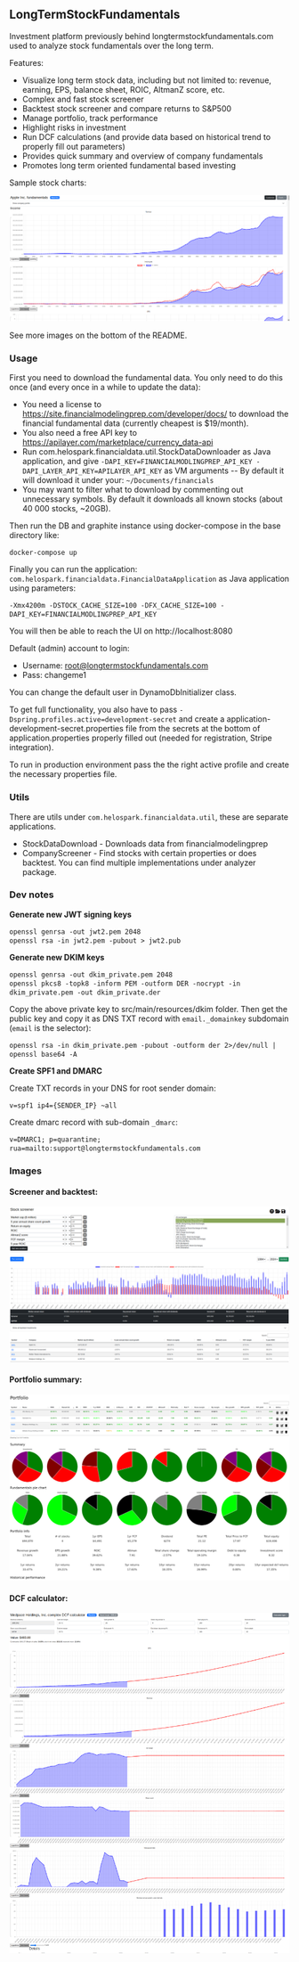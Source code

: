 ## LongTermStockFundamentals

Investment platform previously behind longtermstockfundamentals.com used to analyze stock fundamentals over the long term.

Features:
 - Visualize long term stock data, including but not limited to: revenue, earning, EPS, balance sheet, ROIC, AltmanZ score, etc.
 - Complex and fast stock screener
 - Backtest stock screener and compare returns to S&P500
 - Manage portfolio, track performance
 - Highlight risks in investment
 - Run DCF calculations (and provide data based on historical trend to properly fill out parameters)
 - Provides quick summary and overview of company fundamentals
 - Promotes long term oriented fundamental based investing

Sample stock charts:

![screenshot](images/screenshot.png)

See more images on the bottom of the README.

### Usage

First you need to download the fundamental data. You only need to do this once (and every once in a while to update the data):

 - You need a license to https://site.financialmodelingprep.com/developer/docs/ to download the financial fundamental data (currently cheapest is $19/month).
 - You also need a free API key to https://apilayer.com/marketplace/currency_data-api
 - Run com.helospark.financialdata.util.StockDataDownloader as Java application, and give `-DAPI_KEY=FINANCIALMODLINGPREP_API_KEY -DAPI_LAYER_API_KEY=APILAYER_API_KEY` as VM arguments
 -- By default it will download it under your: `~/Documents/financials`
 - You may want to filter what to download by commenting out unnecessary symbols. By default it downloads all known stocks (about 40 000 stocks, ~20GB).

Then run the DB and graphite instance using docker-compose in the base directory like:

    docker-compose up

Finally you can run the application: `com.helospark.financialdata.FinancialDataApplication` as Java application using parameters:

    -Xmx4200m -DSTOCK_CACHE_SIZE=100 -DFX_CACHE_SIZE=100 -DAPI_KEY=FINANCIALMODLINGPREP_API_KEY

You will then be able to reach the UI on http://localhost:8080

Default (admin) account to login:
 - Username: root@longtermstockfundamentals.com
 - Pass: changeme1

You can change the default user in DynamoDbInitializer class.

To get full functionality, you also have to pass `-Dspring.profiles.active=development-secret` and create a application-development-secret.properties file from the secrets at the bottom of application.properties properly filled out (needed for registration, Stripe integration).

To run in production environment pass the the right active profile and create the necessary properties file.

### Utils

There are utils under `com.helospark.financialdata.util`, these are separate applications.

 - StockDataDownload - Downloads data from financialmodelingprep
 - CompanyScreener - Find stocks with certain properties or does backtest. You can find multiple implementations under analyzer package.
 
 
### Dev notes

**Generate new JWT signing keys**

    openssl genrsa -out jwt2.pem 2048
    openssl rsa -in jwt2.pem -pubout > jwt2.pub


**Generate new DKIM keys**

    openssl genrsa -out dkim_private.pem 2048
    openssl pkcs8 -topk8 -inform PEM -outform DER -nocrypt -in dkim_private.pem -out dkim_private.der

Copy the above private key to src/main/resources/dkim folder.
Then get the public key and copy it as DNS TXT record with `email._domainkey` subdomain (`email` is the selector):

    openssl rsa -in dkim_private.pem -pubout -outform der 2>/dev/null | openssl base64 -A

**Create SPF1 and DMARC**

Create TXT records in your DNS for root sender domain:

    v=spf1 ip4={SENDER_IP} ~all

Create dmarc record with sub-domain `_dmarc`:

    v=DMARC1; p=quarantine; rua=mailto:support@longtermstockfundamentals.com

    
### Images

#### Screener and backtest:

![screenshot](images/screener.png)

#### Portfolio summary:

![screenshot](images/portfolio.png)

#### DCF calculator:

![screenshot](images/calculator.png)
